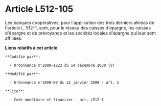# Article L512-105

Les banques coopératives, pour l'application des trois derniers alinéas de l'article L. 512-1, sont, pour le réseau des
caisses d'épargne, les caisses d'épargne et de prévoyance et les sociétés locales d'épargne qui leur sont affiliées.

**Liens relatifs à cet article**

	**Codifié par**:

	  - Ordonnance n°2000-1223 du 14 décembre 2000 (V)

	**Modifié par**:

	  - Ordonnance n°2009-80 du 22 janvier 2009 - art. 5

	**Cite**:

	  - Code monétaire et financier - art. L512-1
